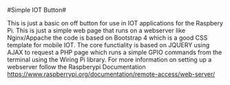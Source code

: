 #Simple IOT Button#

This is just a basic on off button for use in IOT applications for the Raspbery Pi. This is just a simple web page that runs on a webserver like Nginx/Appache the code is based on Bootstrap 4 which is a good CSS template for mobile IOT. The core functiality is based on JQUERY using AJAX to request a PHP page which runs a simple GPIO commands from the terminal using the Wiring Pi library. For more information on setting up a webserver follow the Raspberypi Documentation https://www.raspberrypi.org/documentation/remote-access/web-server/
